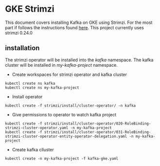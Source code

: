 # GKE Strimzi
This document covers installing Kafka on GKE using Strimzi.  For the most part if follows the instructions found [here](https://strimzi.io/docs/operators/latest/quickstart.html).  This project currently uses strimzi 0.24.0

## installation
The strimzi operator will be installed into the *kafka* namespace.
The kafka cluster will be installed in *my-kafka-project* namespace.


* Create workspaces for strimzi operator and kafka cluster
```
kubectl create ns kafka  
kubectl create ns my-kafka-project 
```

* Install operator
```
kubectl create -f strimzi/install/cluster-operator/ -n kafka
```

* Give permissions to operator to watch kafka project
```
kubectl create -f strimzi/install/cluster-operator/020-RoleBinding-strimzi-cluster-operator.yaml -n my-kafka-project
kubectl create -f strimzi/install/cluster-operator/031-RoleBinding-strimzi-cluster-operator-entity-operator-delegation.yaml -n my-kafka-project
```
* Create kafka clluster
```
kubectl create -n my-kafka-project -f kafka-gke.yaml
```
